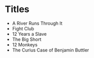 # Titles

* A River Runs Through It
* Fight Club
* 12 Years a Slave
* The Big Short
* 12 Monkeys
* The Curius Case of Benjamin Buttler
